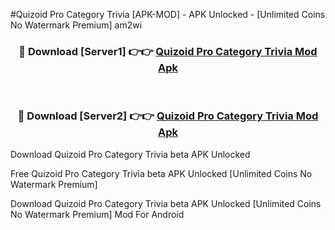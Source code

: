 #Quizoid Pro Category Trivia [APK-MOD] - APK Unlocked - [Unlimited Coins No Watermark Premium] am2wi



<div align="center">

<h3>🔴 Download [Server1] 👉👉 <a href="https://momento.my/?title=Quizoid_Pro_Category_Trivia">Quizoid Pro Category Trivia Mod Apk</a></h3><br>

<h3>🔴 Download [Server2] 👉👉 <a href="https://momento.my/?title=Quizoid_Pro_Category_Trivia">Quizoid Pro Category Trivia Mod Apk</a></h3>
</div>



Download Quizoid Pro Category Trivia beta APK Unlocked

Free Quizoid Pro Category Trivia beta APK Unlocked [Unlimited Coins No Watermark Premium]

Download Quizoid Pro Category Trivia beta APK Unlocked [Unlimited Coins No Watermark Premium] Mod For Android
